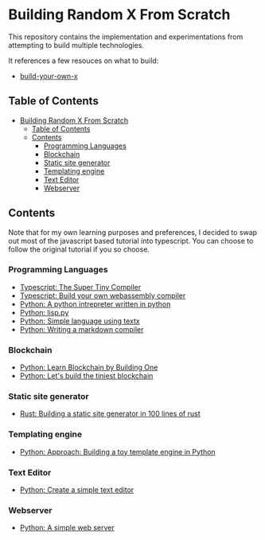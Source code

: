 # Building Random X From Scratch

This repository contains the implementation and experimentations from attempting to build multiple technologies.

It references a few resouces on what to build:

- [build-your-own-x](https://github.com/danistefanovic/build-your-own-x)

## Table of Contents

- [Building Random X From Scratch](#building-random-x-from-scratch)
  - [Table of Contents](#table-of-contents)
  - [Contents](#contents)
    - [Programming Languages](#programming-languages)
    - [Blockchain](#blockchain)
    - [Static site generator](#static-site-generator)
    - [Templating engine](#templating-engine)
    - [Text Editor](#text-editor)
    - [Webserver](#webserver)

## Contents

Note that for my own learning purposes and preferences, I decided to swap out most of the javascript based tutorial into typescript. You can choose to follow the original tutorial if you so choose.

### Programming Languages

- [Typescript: The Super Tiny Compiler](./programming_languages/the_super_tiny_compiler)
- [Typescript: Build your own webassembly compiler](./programming_languages/build_your_own_webassembly_compiler)
- [Python: A python intrepreter written in python](./programming_languages/a_python_interpreter_written_in_python)
- [Python: lisp.py](./programming_languages/lisp.py)
- [Python: Simple language using textx](./programming_languages/textx_simple_lang)
- [Python: Writing a markdown compiler](./programming_languages/writing_a_markdown_compiler)
### Blockchain

- [Python: Learn Blockchain by Building One](./blockchain/learn_blockchains_by_building_one)
- [Python: Let's build the tiniest blockchain](./blockchain/lets_build_the_tiniest_blockchain)

### Static site generator

- [Rust: Building a static site generator in 100 lines of rust](./static_site_generator/building_a_static_site_generator_in_100_lines_of_rust)
### Templating engine

- [Python: Approach: Building a toy template engine in Python](./templating_engine/approach_building_a_toy_template_engine_in_python)

### Text Editor

- [Python: Create a simple text editor](./text_editor/create_a_simple_text_editor)

### Webserver

- [Python: A simple web server](./web_server/a_simple_web_server)

